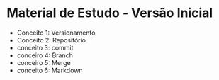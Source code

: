 # Material de Estudo - Versão Inicial

- Conceito 1: Versionamento
- Conceito 2: Repositório
- conceito 3: commit
- conceiro 4: Branch
- conceiro 5: Merge
- conceito 6: Markdown
